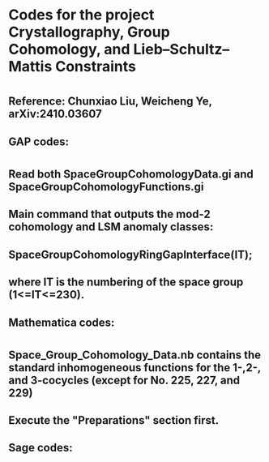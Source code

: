 # Codes for the project Crystallography, Group Cohomology, and Lieb–Schultz–Mattis Constraints 
# 
## Reference: Chunxiao Liu, Weicheng Ye, arXiv:2410.03607

## GAP codes: 
#
## Read both SpaceGroupCohomologyData.gi and SpaceGroupCohomologyFunctions.gi
## Main command that outputs the mod-2 cohomology and LSM anomaly classes:
## SpaceGroupCohomologyRingGapInterface(IT);
## where IT is the numbering of the space group (1<=IT<=230).

## Mathematica codes:
#
## Space_Group_Cohomology_Data.nb contains the standard inhomogeneous functions for the 1-,2-, and 3-cocycles (except for No. 225, 227, and 229)
## Execute the "Preparations" section first.

## Sage codes:
#
